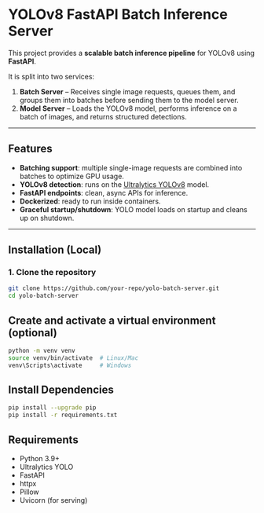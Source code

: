 # YOLOv8 FastAPI Batch Inference Server

This project provides a **scalable batch inference pipeline** for YOLOv8 using **FastAPI**.  

It is split into two services:
1. **Batch Server** – Receives single image requests, queues them, and groups them into batches before sending them to the model server.
2. **Model Server** – Loads the YOLOv8 model, performs inference on a batch of images, and returns structured detections.

---

## Features
- **Batching support**: multiple single-image requests are combined into batches to optimize GPU usage.
- **YOLOv8 detection**: runs on the [Ultralytics YOLOv8](https://github.com/ultralytics/ultralytics) model.
- **FastAPI endpoints**: clean, async APIs for inference.
- **Dockerized**: ready to run inside containers.
- **Graceful startup/shutdown**: YOLO model loads on startup and cleans up on shutdown.

---

## Installation (Local)

### 1. Clone the repository
```bash
git clone https://github.com/your-repo/yolo-batch-server.git
cd yolo-batch-server
```
## Create and activate a virtual environment (optional)
```bash
python -m venv venv
source venv/bin/activate  # Linux/Mac
venv\Scripts\activate     # Windows
```
## Install Dependencies 
```bash
pip install --upgrade pip
pip install -r requirements.txt
```
## Requirements

- Python 3.9+
- Ultralytics YOLO
- FastAPI
- httpx
- Pillow
- Uvicorn (for serving)
